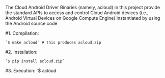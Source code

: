 The Cloud Android Driver Binaries (namely, acloud) in this project provide the
standard APIs to access and control Cloud Android devices (i.e., Android Virtual
Devices on Google Compute Engine) instantiated by using the Android source code

#1. Compilation:

    `$ make acloud` # this produces acloud.zip

#2. Installation:

    `$ pip install acloud.zip`

#3. Execution:
    `$ acloud <flags>
